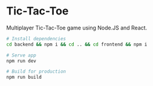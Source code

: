 # Tic-Tac-Toe
Multiplayer Tic-Tac-Toe game using Node.JS and React.

``` bash
# Install dependencies
cd backend && npm i && cd .. && cd frontend && npm i

# Serve app
npm run dev

# Build for production
npm run build
```
